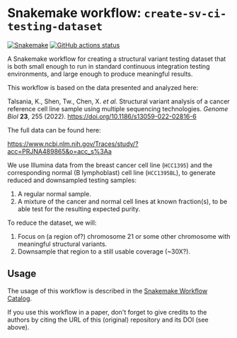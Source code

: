# Snakemake workflow: `create-sv-ci-testing-dataset`

[![Snakemake](https://img.shields.io/badge/snakemake-≥6.3.0-brightgreen.svg)](https://snakemake.github.io)
[![GitHub actions status](https://github.com/dlaehnemann/create-sv-ci-testing-dataset/workflows/Tests/badge.svg?branch=main)](https://github.com/dlaehnemann/create-sv-ci-testing-dataset/actions?query=branch%3Amain+workflow%3ATests)


A Snakemake workflow for creating a structural variant testing dataset that is both small enough to run in standard continuous integration testing environments, and large enough to produce meaningful results.

This workflow is based on the data presented and analyzed here:

Talsania, K., Shen, Tw., Chen, X. *et al.* Structural variant analysis of a cancer reference cell line sample using multiple sequencing technologies. *Genome Biol* **23**, 255 (2022). https://doi.org/10.1186/s13059-022-02816-6

The full data can be found here:

https://www.ncbi.nlm.nih.gov/Traces/study/?acc=PRJNA489865&o=acc_s%3Aa

We use Illumina data from the breast cancer cell line (`HCC1395`) and the corresponding normal (B lymphoblast) cell line (`HCC1395BL`), to generate reduced and downsampled testing samples:

1. A regular normal sample.
2. A mixture of the cancer and normal cell lines at known fraction(s), to be able test for the resulting expected purity.

To reduce the dataset, we will:
1. Focus on (a region of?) chromosome 21 or some other chromosome with meaningful structural variants.
2. Downsample that region to a still usable coverage (~30X?).


## Usage

The usage of this workflow is described in the [Snakemake Workflow Catalog](https://snakemake.github.io/snakemake-workflow-catalog/?usage=dlaehnemann%2Fcreate-sv-ci-testing-dataset).

If you use this workflow in a paper, don't forget to give credits to the authors by citing the URL of this (original) repository and its DOI (see above).